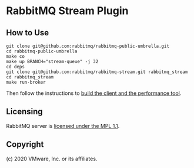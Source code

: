 # RabbitMQ Stream Plugin

## How to Use

```
git clone git@github.com:rabbitmq/rabbitmq-public-umbrella.git
cd rabbitmq-public-umbrella
make co
make up BRANCH="stream-queue" -j 32
cd deps
git clone git@github.com:rabbitmq/rabbitmq-stream.git rabbitmq_stream
cd rabbitmq_stream
make run-broker
```

Then follow the instructions to [build the client and the performance tool](https://github.com/rabbitmq/rabbitmq-stream-java-client).

## Licensing

RabbitMQ server is [licensed under the MPL 1.1](LICENSE-MPL-RabbitMQ).

## Copyright

(c) 2020 VMware, Inc. or its affiliates.